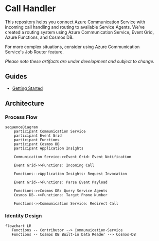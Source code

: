 # Call Handler

This repository helps you connect Azure Communication Service with incoming call handling and routing to available Service Agents. We've created a routing system using Azure Communication Service, Event Grid, Azure Functions, and Cosmos DB.

For more complex situations, consider using Azure Communication Service's Job Router feature.

_Please note these artifacts are under development and subject to change._

## Guides

- [Getting Started](./docs/README.md#getting-started)

## Architecture

### Process Flow

```mermaid
sequenceDiagram
    participant Communication Service
    participant Event Grid
    participant Functions
    participant Cosmos DB
    participant Application Insights

    Communication Service->>Event Grid: Event Notification

    Event Grid->>Functions: Incoming Call

    Functions-->Application Insights: Request Invocation

    Event Grid-->Functions: Parse Event Payload

    Functions->>Cosmos DB: Query Service Agents
    Cosmos DB-->>Functions: Target Phone Number

    Functions->>Communication Service: Redirect Call
```

### Identity Design

```mermaid
flowchart LR
   Functions -- Contributor --> Communuication-Service
   Functions -- Cosmos DB Built-in Data Reader --> Cosmos-DB
```
